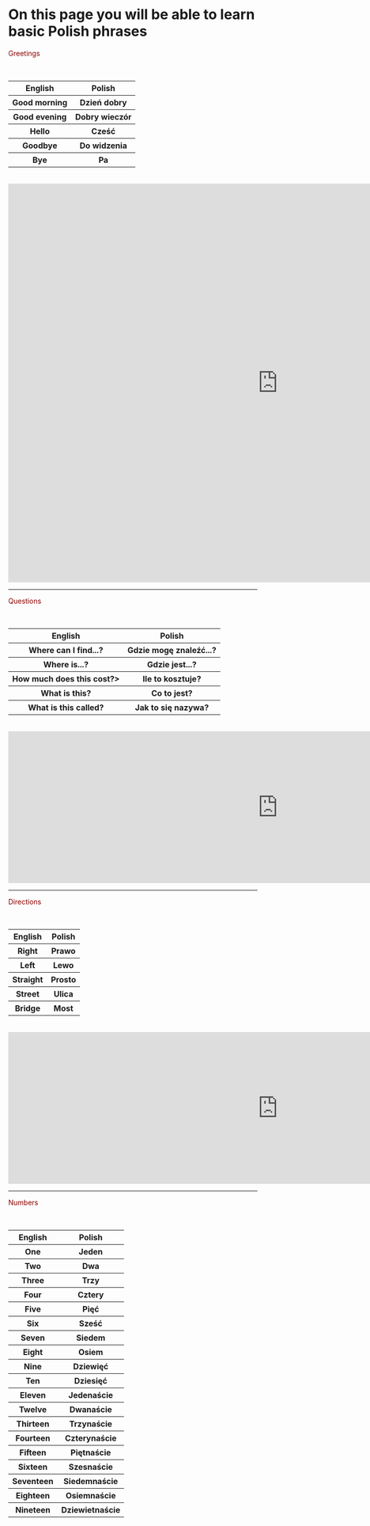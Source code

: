 <h1>On this page you will be able to learn basic Polish phrases</h1>
 <body>        
<p style="color:darkred;">Greetings</p>
<br>
 <table style>
  <tr>
    <th>English</th>
    <th>Polish</th>
  </tr>
  <tr>
    <th>Good morning</th>
    <th>Dzień dobry</th>
  </tr>
  <tr>
    <th>Good evening</th>
    <th>Dobry wieczór</th>
  </tr>
  <tr>
    <th>Hello</th>
    <th>Cześć</th>
  </tr>
<tr>
    <th>Goodbye</th>
    <th>Do widzenia</th>
  </tr>
 <tr>
    <th>Bye</th>
    <th>Pa</th>
  </tr>
</table>
          <br>
<iframe src="https://h5p.org/h5p/embed/689951" width="1090" height="806" frameborder="0" allowfullscreen="allowfullscreen"></iframe><script src="https://h5p.org/sites/all/modules/h5p/library/js/h5p-resizer.js" charset="UTF-8"></script>
          
<br>
<hr>
<p style="color:darkred;">Questions</p>
<br>
 <table style>
  <tr>
    <th>English</th>
    <th>Polish</th>
  </tr>
  <tr>
    <th>Where can I find...?</th>
    <th>Gdzie mogę znaleźć...?</th>
  </tr>
  <tr>
    <th>Where is...?</th>
    <th>Gdzie jest...?</th>
  </tr>
  <tr>
    <th>How much does this cost?></th>
    <th>Ile to kosztuje?</th>
  </tr>
<tr>
    <th>What is this?</th>
    <th>Co to jest?</th>
  </tr>
 <tr>
    <th>What is this called?</th>
    <th>Jak to się nazywa? </th>
  </tr>
</table>
<br>
<iframe src="https://h5p.org/h5p/embed/689953" width="1090" height="307" frameborder="0" allowfullscreen="allowfullscreen"></iframe><script src="https://h5p.org/sites/all/modules/h5p/library/js/h5p-resizer.js" charset="UTF-8"></script>
<br>
<hr>
<p style="color:darkred;">Directions</p>
<br>
 <table style>
  <tr>
    <th>English</th>
    <th>Polish</th>
  </tr>
  <tr>
    <th>Right</th>
    <th>Prawo</th>
  </tr>
  <tr>
    <th>Left</th>
    <th>Lewo</th>
  </tr>
  <tr>
    <th>Straight</th>
    <th>Prosto</th>
  </tr>
<tr>
    <th>Street</th>
    <th>Ulica</th>
  </tr>
 <tr>
    <th>Bridge</th>
    <th>Most</th>
  </tr>
</table>
<br>
<iframe src="https://h5p.org/h5p/embed/689954" width="1090" height="307" frameborder="0" allowfullscreen="allowfullscreen"></iframe><script src="https://h5p.org/sites/all/modules/h5p/library/js/h5p-resizer.js" charset="UTF-8"></script>
<br>
<hr>
<p style="color:darkred;">Numbers</p>
<br>
 <table style>
  <tr>
    <th>English</th>
    <th>Polish</th>
  </tr>
  <tr>
    <th>One</th>
    <th>Jeden</th>
  </tr>
  <tr>
    <th>Two</th>
    <th>Dwa</th>
  </tr>
  <tr>
    <th>Three</th>
    <th>Trzy</th>
  </tr>
<tr>
    <th>Four</th>
    <th>Cztery</th>
  </tr>
 <tr>
    <th>Five</th>
    <th>Pięć</th>
  </tr>
 <tr>
    <th>Six</th>
    <th>Sześć</th>
  </tr>
  <tr>
    <th>Seven</th>
    <th>Siedem</th>
  </tr>
  <tr>
    <th>Eight</th>
    <th>Osiem</th>
  </tr>
<tr>
    <th>Nine</th>
    <th>Dziewięć</th>
  </tr>
 <tr>
    <th>Ten</th>
    <th>Dziesięć</th>
   <tr>
    <th>Eleven</th>
    <th>Jedenaście</th>
  </tr>
  <tr>
    <th>Twelve</th>
    <th>Dwanaście</th>
  </tr>
  <tr>
    <th>Thirteen</th>
    <th>Trzynaście</th>
  </tr>
<tr>
    <th>Fourteen</th>
    <th>Czterynaście</th>
  </tr>
 <tr>
    <th>Fifteen</th>
    <th>Piętnaście</th>
  </tr>
 <tr>
    <th>Sixteen</th>
    <th>Szesnaście</th>
  </tr>
  <tr>
    <th>Seventeen</th>
    <th>Siedemnaście</th>
  </tr>
  <tr>
    <th>Eighteen</th>
    <th>Osiemnaście</th>
  </tr>
<tr>
    <th>Nineteen</th>
    <th>Dziewietnaście</th>
  </tr>
</table>

